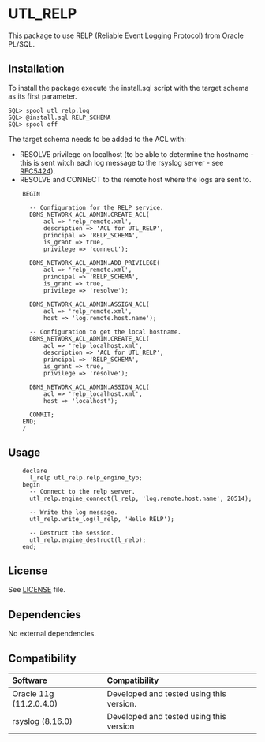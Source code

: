 # UTL\_RELP #

This package to use RELP (Reliable Event Logging Protocol) from Oracle PL/SQL.

## Installation ##

To install the package execute the install.sql script with the target schema as its first parameter.

	SQL> spool utl_relp.log
    SQL> @install.sql RELP_SCHEMA
	SQL> spool off

The target schema needs to be added to the ACL with:
 * RESOLVE privilege on localhost (to be able to determine the hostname - this is sent witch each log message to the rsyslog server - see [RFC5424](https://tools.ietf.org/html/rfc5424)).
 * RESOLVE and CONNECT to the remote host where the logs are sent to.

```
    BEGIN
    
      -- Configuration for the RELP service.
      DBMS_NETWORK_ACL_ADMIN.CREATE_ACL(
          acl => 'relp_remote.xml', 
          description => 'ACL for UTL_RELP', 
          principal => 'RELP_SCHEMA', 
          is_grant => true, 
          privilege => 'connect');
    
      DBMS_NETWORK_ACL_ADMIN.ADD_PRIVILEGE(
          acl => 'relp_remote.xml', 
          principal => 'RELP_SCHEMA', 
          is_grant => true, 
          privilege => 'resolve');
    
      DBMS_NETWORK_ACL_ADMIN.ASSIGN_ACL(
          acl => 'relp_remote.xml', 
          host => 'log.remote.host.name'); 
    
      -- Configuration to get the local hostname.
      DBMS_NETWORK_ACL_ADMIN.CREATE_ACL(
          acl => 'relp_localhost.xml', 
          description => 'ACL for UTL_RELP', 
          principal => 'RELP_SCHEMA', 
          is_grant => true, 
          privilege => 'resolve');
    
      DBMS_NETWORK_ACL_ADMIN.ASSIGN_ACL(
          acl => 'relp_localhost.xml', 
          host => 'localhost'); 
     
      COMMIT;
    END; 
    /
```

## Usage ##

```
    declare
      l_relp utl_relp.relp_engine_typ;
    begin
      -- Connect to the relp server.
      utl_relp.engine_connect(l_relp, 'log.remote.host.name', 20514);
  
      -- Write the log message.
      utl_relp.write_log(l_relp, 'Hello RELP');
  
      -- Destruct the session.
      utl_relp.engine_destruct(l_relp);
    end;
```

## License ##

See [LICENSE](LICENSE) file.

## Dependencies ##

No external dependencies.

## Compatibility ##
| Software                    | Compatibility                                |
| :---                        | :---                                         | 
| Oracle 11g (11.2.0.4.0)     | Developed and tested using this version.     |
| rsyslog (8.16.0)            | Developed and tested using this version      |

